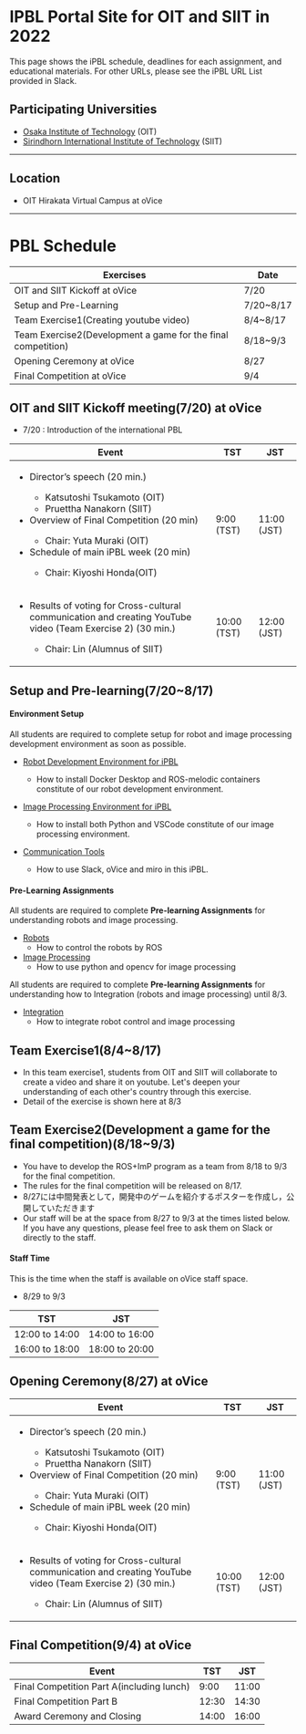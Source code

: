 #  IPBL Portal Site for OIT and SIIT in 2022

This page shows the iPBL schedule, deadlines for each assignment, and educational materials. For other URLs, please see the iPBL URL List provided in Slack.
<!-- SETUPが7/6まで，ロボと画像処理の事前課題が8/1まで，統合課題が8/20まで（メモ書きです消します）-->
## Participating Universities
- [Osaka Institute of Technology](http://www.oit.ac.jp/english/index.html) (OIT)
- [Sirindhorn International Institute of Technology](https://www.siit.tu.ac.th/) (SIIT)
---
## Location
 - OIT Hirakata Virtual Campus at oVice 
---
# PBL Schedule 

|Exercises |Date|
|-|-|
|OIT and SIIT Kickoff at oVice| 7/20|
|Setup and Pre-Learning|7/20~8/17|
|Team Exercise1(Creating youtube video)|8/4~8/17|
|Team Exercise2(Development a game for the final competition)| 8/18~9/3|
|Opening Ceremony at oVice|8/27|
|Final Competition at oVice| 9/4|


## OIT and SIIT Kickoff meeting(7/20) at oVice
* 7/20 : Introduction of the international PBL

|Event|TST|JST|
|-|-|-|
|<ul><li>Director’s speech (20 min.)</li><ul><li>Katsutoshi Tsukamoto (OIT)</li><li>Pruettha Nanakorn (SIIT)</li></ul><li>Overview of Final Competition (20 min)</li><ul><li>Chair: Yuta Muraki (OIT)</li></ul><li>Schedule of main iPBL week (20 min)</li><ul><li>Chair: Kiyoshi Honda(OIT)</li></ul></ul>| 9:00  (TST) | 11:00  (JST)| 
|<ul><li>Results of voting for Cross-cultural communication and creating YouTube video (Team Exercise 2) (30 min.)</li><ul><li>Chair: Lin (Alumnus of SIIT)</li></ul></ul>|  10:00  (TST) | 12:00  (JST) 

## Setup and Pre-learning(7/20~8/17)

#### Environment Setup
All students are required to complete setup for robot and image processing development environment as soon as possible.

- [Robot Development Environment for iPBL](https://github.com/oit-ipbl/portal/blob/main/setup/dockerros.md)
  - How to install Docker Desktop and ROS-melodic containers constitute of our robot development environment.

- [Image Processing Environment for iPBL](https://github.com/oit-ipbl/portal/blob/main/setup/python%2Bvscode.md)
   - How to install both Python and VSCode constitute of our image processing environment.

- [Communication Tools](https://github.com/oit-ipbl/portal/blob/main/setup/commtools.md)
  - How to use Slack, oVice and miro in this iPBL.


#### Pre-Learning Assignments
All students are required to complete **Pre-learning Assignments** for understanding robots and image processing.
- [Robots](https://github.com/oit-ipbl/robots)
  - How to control the robots by ROS
- [Image Processing](https://github.com/oit-ipbl/image_processing)
  - How to use python and opencv for image processing

All students are required to complete **Pre-learning Assignments** for understanding how to Integration (robots and image processing) until 8/3.
- [Integration](https://github.com/oit-ipbl/Integration)
  - How to integrate robot control and image processing

## Team Exercise1(8/4~8/17)
* In this team exercise1, students from OIT and SIIT will collaborate to create a video and share it on youtube. Let's deepen your understanding of each other's country through this exercise.
* Detail of the exercise is shown here at 8/3

## Team Exercise2(Development a game for the final competition)(8/18~9/3)
- You have to develop the ROS+ImP program as a team from 8/18 to 9/3 for the final competition.
- The rules for the final competition will be released on 8/17. 
- 8/27には中間発表として，開発中のゲームを紹介するポスターを作成し，公開していただきます
- Our staff will be at the space from 8/27 to 9/3 at the times listed below. If you have any questions, please feel free to ask them on Slack or directly to the staff.

#### Staff Time
This is the time when the staff is available on oVice staff space.
- 8/29 to 9/3 

|TST|JST|
|-|-|
| 12:00  to 14:00  | 14:00  to 16:00 |  
| 16:00  to 18:00  | 18:00  to 20:00 |  

## Opening Ceremony(8/27) at oVice

|Event|TST|JST|
|-|-|-|
|<ul><li>Director’s speech (20 min.)</li><ul><li>Katsutoshi Tsukamoto (OIT)</li><li>Pruettha Nanakorn (SIIT)</li></ul><li>Overview of Final Competition (20 min)</li><ul><li>Chair: Yuta Muraki (OIT)</li></ul><li>Schedule of main iPBL week (20 min)</li><ul><li>Chair: Kiyoshi Honda(OIT)</li></ul></ul>| 9:00  (TST) | 11:00  (JST)| 
|<ul><li>Results of voting for Cross-cultural communication and creating YouTube video (Team Exercise 2) (30 min.)</li><ul><li>Chair: Lin (Alumnus of SIIT)</li></ul></ul>|  10:00  (TST) | 12:00  (JST) 


## Final Competition(9/4) at oVice 
|Event|TST|JST|
|-|-|-|
|Final Competition Part A(including lunch) |9:00|11:00 |
|Final Competition Part B |12:30   | 14:30   |
|Award Ceremony and Closing  |14:00 | 16:00  |

